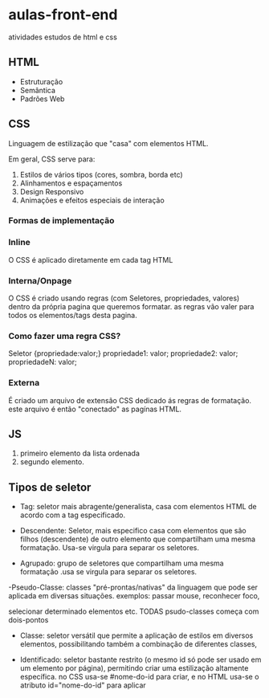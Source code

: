 # aulas-front-end
 atividades estudos de html e css

## HTML
- Estruturação
- Semântica
- Padrões Web

## CSS
Linguagem de estilização que "casa" com
elementos HTML.

Em geral, CSS serve para:



1. Estilos de vários tipos (cores, sombra, borda etc)
2. Alinhamentos e espaçamentos
3. Design Responsivo
4. Animações e efeitos especiais de interação

### Formas de implementação
### Inline
O CSS é aplicado diretamente em cada tag HTML
### Interna/Onpage
O CSS é criado usando regras (com Seletores, propriedades, valores) dentro da própria pagina que queremos formatar.
as regras vão valer para todos os elementos/tags desta pagina.
### Como fazer uma regra CSS?
Seletor {propriedade:valor;}
propriedade1: valor;
propriedade2: valor;
propriedadeN: valor;

### Externa
É criado um arquivo de extensão CSS dedicado ás regras de formatação. este arquivo é então "conectado" as pagínas HTML.
## JS
1. primeiro elemento da lista ordenada
2. segundo elemento.

## Tipos de seletor
- Tag: seletor mais abragente/generalista, casa com elementos HTML de acordo
com a tag especificado.
- Descendente: Seletor, mais especifico casa com elementos que são filhos (descendente) de outro elemento que compartilham uma mesma formatação. Usa-se virgula para separar os seletores.

- Agrupado: grupo de seletores que compartilham uma mesma formatação .usa se virgula para separar os seletores.

-Pseudo-Classe: classes "pré-prontas/nativas" da linguagem que pode ser
aplicada em diversas situações. exemplos: passar mouse, reconhecer foco,

selecionar determinado elementos etc. TODAS psudo-classes começa com dois-pontos

- Classe: seletor versátil que permite a aplicação de estilos em diversos
elementos, possibilitando também a combinação de diferentes classes,

- Identificado: seletor bastante restrito (o mesmo id só pode ser usado em um elemento por página),
permitindo criar uma estilização altamente específica. no CSS usa-se #nome-do-id
para criar, e no HTML usa-se o atributo id="nome-do-id" para aplicar

